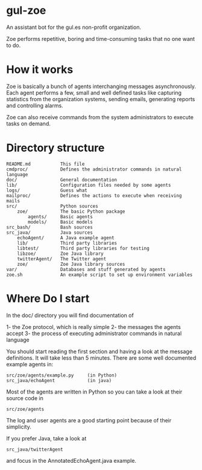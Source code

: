 # gul-zoe

An assistant bot for the gul.es non-profit organization. 

Zoe performs repetitive, boring and time-consuming tasks that no one want to do.



# How it works

Zoe is basically a bunch of agents interchanging messages asynchronously. 
Each agent performs a few, small and well defined tasks like capturing 
statistics from the organization systems, sending emails, generating reports 
and controlling alarms. 

Zoe can also receive commands from the system administrators to execute tasks
on demand.


# Directory structure

    README.md           This file
    cmdproc/            Defines the administrator commands in natural language
    doc/                General documentation
    lib/                Configuration files needed by some agents
    logs/               Guess what
    mailproc/           Defines the actions to execute when receiving mails
    src/                Python sources
        zoe/            The basic Python package
            agents/     Basic agents
            models/     Basic models
    src_bash/           Bash sources
    src_java/           Java sources
        echoAgent/      A Java example agent
        lib/            Third party libraries
        libtest/        Third party libraries for testing
        libzoe/         Zoe Java library
        twitterAgent/   The Twitter agent
        zoe/            Zoe Java library sources
    var/                Databases and stuff generated by agents
    zoe.sh              An example script to set up environment variables


# Where Do I start

In the doc/ directory you will find documentation of 

1- the Zoe protocol, which is really simple
2- the messages the agents accept
3- the process of executing administrator commands in natural language

You should start reading the first section and having a look at the message
definitions. It will take less than 5 minutes. There are some well documented 
example agents in:

    src/zoe/agents/example.py     (in Python)
    src_java/echoAgent            (in java)

Most of the agents are written in Python so you can take a look at their 
source code in 

    src/zoe/agents

The log and user agents are a good starting point because of their simplicity.

If you prefer Java, take a look at

    src_java/twitterAgent

and focus in the AnnotatedEchoAgent.java example. 

